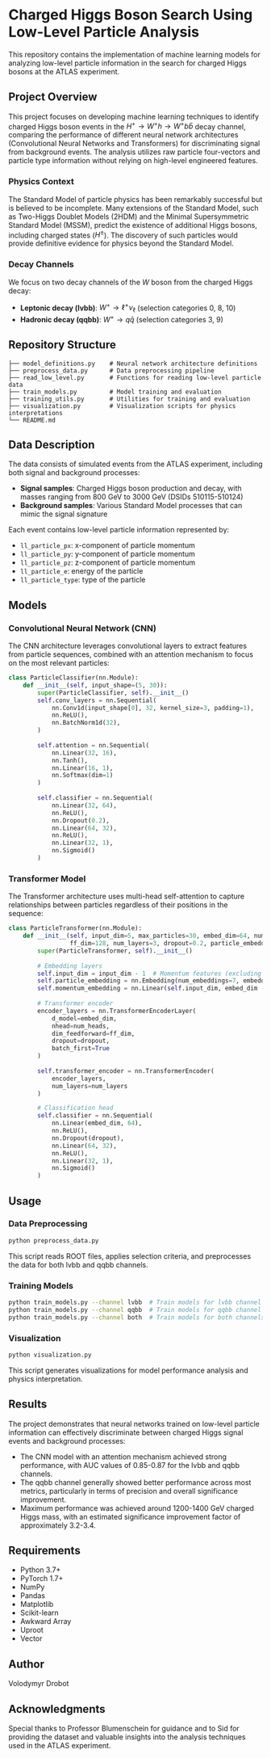 # Charged Higgs Boson Search Using Low-Level Particle Analysis

This repository contains the implementation of machine learning models for analyzing low-level particle information in the search for charged Higgs bosons at the ATLAS experiment.

## Project Overview

This project focuses on developing machine learning techniques to identify charged Higgs boson events in the $H^+ \to W^+h \to W^+b\bar{b}$ decay channel, comparing the performance of different neural network architectures (Convolutional Neural Networks and Transformers) for discriminating signal from background events. The analysis utilizes raw particle four-vectors and particle type information without relying on high-level engineered features.

### Physics Context

The Standard Model of particle physics has been remarkably successful but is believed to be incomplete. Many extensions of the Standard Model, such as Two-Higgs Doublet Models (2HDM) and the Minimal Supersymmetric Standard Model (MSSM), predict the existence of additional Higgs bosons, including charged states ($H^\pm$). The discovery of such particles would provide definitive evidence for physics beyond the Standard Model.

### Decay Channels

We focus on two decay channels of the $W$ boson from the charged Higgs decay:
- **Leptonic decay (lvbb)**: $W^+ \to \ell^+ \nu_\ell$ (selection categories 0, 8, 10)
- **Hadronic decay (qqbb)**: $W^+ \to q\bar{q}$ (selection categories 3, 9)

## Repository Structure

```
├── model_definitions.py    # Neural network architecture definitions
├── preprocess_data.py      # Data preprocessing pipeline
├── read_low_level.py       # Functions for reading low-level particle data
├── train_models.py         # Model training and evaluation
├── training_utils.py       # Utilities for training and evaluation
├── visualization.py        # Visualization scripts for physics interpretations
└── README.md
```

## Data Description

The data consists of simulated events from the ATLAS experiment, including both signal and background processes:

- **Signal samples**: Charged Higgs boson production and decay, with masses ranging from 800 GeV to 3000 GeV (DSIDs 510115-510124)
- **Background samples**: Various Standard Model processes that can mimic the signal signature

Each event contains low-level particle information represented by:
- `ll_particle_px`: x-component of particle momentum
- `ll_particle_py`: y-component of particle momentum
- `ll_particle_pz`: z-component of particle momentum
- `ll_particle_e`: energy of the particle
- `ll_particle_type`: type of the particle

## Models

### Convolutional Neural Network (CNN)

The CNN architecture leverages convolutional layers to extract features from particle sequences, combined with an attention mechanism to focus on the most relevant particles:

```python
class ParticleClassifier(nn.Module):
    def __init__(self, input_shape=(5, 30)):
        super(ParticleClassifier, self).__init__()
        self.conv_layers = nn.Sequential(
            nn.Conv1d(input_shape[0], 32, kernel_size=3, padding=1),
            nn.ReLU(),
            nn.BatchNorm1d(32),
        )
        
        self.attention = nn.Sequential(
            nn.Linear(32, 16),
            nn.Tanh(),
            nn.Linear(16, 1),
            nn.Softmax(dim=1)
        )
        
        self.classifier = nn.Sequential(
            nn.Linear(32, 64),
            nn.ReLU(),
            nn.Dropout(0.2),
            nn.Linear(64, 32),
            nn.ReLU(),
            nn.Linear(32, 1),
            nn.Sigmoid()
        )
```

### Transformer Model

The Transformer architecture uses multi-head self-attention to capture relationships between particles regardless of their positions in the sequence:

```python
class ParticleTransformer(nn.Module):
    def __init__(self, input_dim=5, max_particles=30, embed_dim=64, num_heads=4, 
                 ff_dim=128, num_layers=3, dropout=0.2, particle_embedding_dim=16):
        super(ParticleTransformer, self).__init__()
        
        # Embedding layers
        self.input_dim = input_dim - 1  # Momentum features (excluding particle type)
        self.particle_embedding = nn.Embedding(num_embeddings=7, embedding_dim=particle_embedding_dim)  
        self.momentum_embedding = nn.Linear(self.input_dim, embed_dim - particle_embedding_dim)
        
        # Transformer encoder
        encoder_layers = nn.TransformerEncoderLayer(
            d_model=embed_dim,
            nhead=num_heads,
            dim_feedforward=ff_dim,
            dropout=dropout,
            batch_first=True
        )
        
        self.transformer_encoder = nn.TransformerEncoder(
            encoder_layers, 
            num_layers=num_layers
        )

        # Classification head
        self.classifier = nn.Sequential(
            nn.Linear(embed_dim, 64),
            nn.ReLU(),
            nn.Dropout(dropout),
            nn.Linear(64, 32),
            nn.ReLU(),
            nn.Linear(32, 1),
            nn.Sigmoid()
        )
```

## Usage

### Data Preprocessing

```bash
python preprocess_data.py
```

This script reads ROOT files, applies selection criteria, and preprocesses the data for both lvbb and qqbb channels.

### Training Models

```bash
python train_models.py --channel lvbb  # Train models for lvbb channel
python train_models.py --channel qqbb  # Train models for qqbb channel
python train_models.py --channel both  # Train models for both channels
```

### Visualization

```bash
python visualization.py
```

This script generates visualizations for model performance analysis and physics interpretation.

## Results

The project demonstrates that neural networks trained on low-level particle information can effectively discriminate between charged Higgs signal events and background processes:

- The CNN model with an attention mechanism achieved strong performance, with AUC values of 0.85-0.87 for the lvbb and qqbb channels.
- The qqbb channel generally showed better performance across most metrics, particularly in terms of precision and overall significance improvement.
- Maximum performance was achieved around 1200-1400 GeV charged Higgs mass, with an estimated significance improvement factor of approximately 3.2-3.4.

## Requirements

- Python 3.7+
- PyTorch 1.7+
- NumPy
- Pandas
- Matplotlib
- Scikit-learn
- Awkward Array
- Uproot
- Vector

## Author

Volodymyr Drobot

## Acknowledgments

Special thanks to Professor Blumenschein for guidance and to Sid for providing the dataset and valuable insights into the analysis techniques used in the ATLAS experiment.
